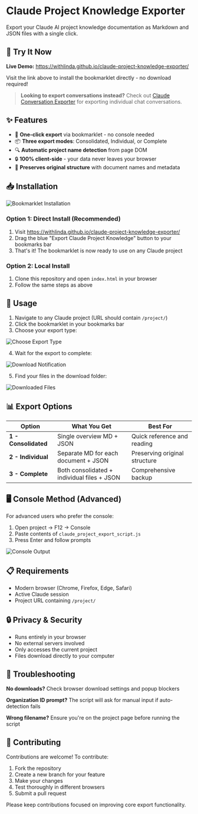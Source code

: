 # Claude Project Knowledge Exporter

Export your Claude AI project knowledge documentation as Markdown and JSON files with a single click.

## 🔗 Try It Now

**Live Demo:** https://withlinda.github.io/claude-project-knowledge-exporter/

Visit the link above to install the bookmarklet directly - no download required!

> **Looking to export conversations instead?** Check out [Claude Conversation Exporter](https://github.com/withLinda/claude-conversation-exporter) for exporting individual chat conversations.

## ✨ Features

- 🚀 **One-click export** via bookmarklet - no console needed
- 📦 **Three export modes**: Consolidated, Individual, or Complete
- 🔍 **Automatic project name detection** from page DOM
- 🔒 **100% client-side** - your data never leaves your browser
- 📝 **Preserves original structure** with document names and metadata

## 📥 Installation

![Bookmarklet Installation](screenshots/bookmarklet_page.png)

### Option 1: Direct Install (Recommended)
1. Visit https://withlinda.github.io/claude-project-knowledge-exporter/
2. Drag the blue "Export Claude Project Knowledge" button to your bookmarks bar
3. That's it! The bookmarklet is now ready to use on any Claude project

### Option 2: Local Install
1. Clone this repository and open `index.html` in your browser
2. Follow the same steps as above

## 🎯 Usage

1. Navigate to any Claude project (URL should contain `/project/`)
2. Click the bookmarklet in your bookmarks bar
3. Choose your export type:

![Choose Export Type](screenshots/choose_export_type.png)

4. Wait for the export to complete:

![Download Notification](screenshots/download_notification.png)

5. Find your files in the download folder:

![Downloaded Files](screenshots/downloaded_files.png)

## 📊 Export Options

| Option | What You Get | Best For |
|--------|-------------|----------|
| **1 - Consolidated** | Single overview MD + JSON | Quick reference and reading |
| **2 - Individual** | Separate MD for each document + JSON | Preserving original structure |
| **3 - Complete** | Both consolidated + individual files + JSON | Comprehensive backup |

## 🖥️ Console Method (Advanced)

For advanced users who prefer the console:

1. Open project → F12 → Console
2. Paste contents of `claude_project_export_script.js`
3. Press Enter and follow prompts

![Console Output](screenshots/console_log_info.png)

## 📋 Requirements

- Modern browser (Chrome, Firefox, Edge, Safari)
- Active Claude session
- Project URL containing `/project/`

## 🔒 Privacy & Security

- Runs entirely in your browser
- No external servers involved
- Only accesses the current project
- Files download directly to your computer

## 🔧 Troubleshooting

**No downloads?** Check browser download settings and popup blockers

**Organization ID prompt?** The script will ask for manual input if auto-detection fails

**Wrong filename?** Ensure you're on the project page before running the script

## 🤝 Contributing

Contributions are welcome! To contribute:

1. Fork the repository
2. Create a new branch for your feature
3. Make your changes
4. Test thoroughly in different browsers
5. Submit a pull request

Please keep contributions focused on improving core export functionality.